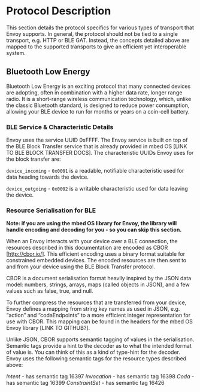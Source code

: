 # Protocol Description

This section details the protocol specifics for various types of transport that Envoy supports. In general, the protocol should not be tied to a single transport, e.g. HTTP or BLE GAT. Instead, the concepts detailed above are mapped to the supported transports to give an efficient yet interoperable system.

## Bluetooth Low Energy

Bluetooth Low Energy is an exciting protocol that many connected devices are adopting, often in combination with a higher data rate, longer range radio. It is a short-range wireless communication technology, which, unlike the classic Bluetooth standard, is designed to reduce power consumption, allowing your BLE device to run for months or years on a coin-cell battery.

### BLE Service & Characteristic Details

Envoy uses the service UUID 0xFFFF. The Envoy service is built on top of the BLE Block Transfer service that is already provided in mbed OS [LINK TO BLE BLOCK TRANSFER DOCS]. The characteristic UUIDs Envoy uses for the block transfer are:

`device_incoming` - `0x0001` is a readable, notifiable characteristic used for data heading towards the device.

`device_outgoing` - `0x0002` is a writable characteristic used for data leaving the device.

### Resource Serialisation for BLE

**Note: if you are using the mbed OS library for Envoy, the library will handle encoding and decoding for you - so you can skip this section.**

When an Envoy interacts with your device over a BLE connection, the resources described in this documentation are encoded as CBOR [http://cbor.io/]. This efficient encoding uses a binary format suitable for constrained embedded devices. The encoded resources are then sent to and from your device using the BLE Block Transfer protocol.

CBOR is a document serialisation format heavily inspired by the JSON data model: numbers, strings, arrays, maps (called objects in JSON), and a few values such as false, true, and null.

To further compress the resources that are transferred from your device, Envoy defines a mapping from string key names as used in JSON, e.g. “action” and “codaEndpoints” to a more efficient integer representation for use with CBOR. This mapping can be found in the headers for the mbed OS Envoy library [LINK TO GITHUB?].

Unlike JSON, CBOR supports semantic tagging of values in the serialisation. Semantic tags provide a hint to the decoder as to what the intended format of value is. You can think of this as a kind of type-hint for the decoder. Envoy uses the following semantic tags for the resource types described above:

*Intent* - has semantic tag 16397
*Invocation* - has semantic tag 16398
*Coda* - has semantic tag 16399
*ConstraintSet* - has semantic tag 16426


